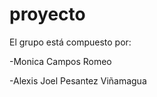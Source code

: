 # proyecto
El grupo está compuesto por:

  -Monica Campos Romeo
  
  -Alexis Joel Pesantez Viñamagua

